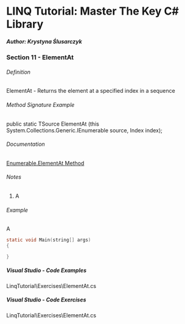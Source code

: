 # LINQ Tutorial: Master The Key C# Library

##### Author: Krystyna Ślusarczyk

### Section 11 - ElementAt

###### Definition
ElementAt - Returns the element at a specified index in a sequence

###### Method Signature Example
public static TSource ElementAt<TSource> (this System.Collections.Generic.IEnumerable<TSource> source, Index index);

###### Documentation
[Enumerable.ElementAt Method](https://learn.microsoft.com/en-us/dotnet/api/system.linq.enumerable.elementat)

###### Notes
1. A

###### Example
A

```c
static void Main(string[] args)
{

}
```

##### Visual Studio - Code Examples

LinqTutorial\Exercises\ElementAt.cs

##### Visual Studio - Code Exercises

LinqTutorial\Exercises\ElementAt.cs
